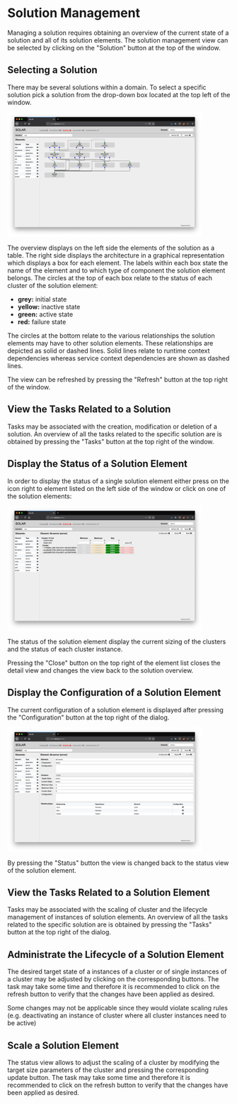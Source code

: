Solution Management
===================

Managing a solution requires obtaining an overview of the current state of a solution and all of its solution elements. The solution management view can be selected by clicking on the "Solution" button at the top of the window.

Selecting a Solution
-------------------

There may be several solutions within a domain. To select a specific solution pick a solution from the drop-down box located at the top left of the window.

<img src="./assets/images/solar/solution-1.png" alt="Solution Overview" width="440"/>

The overview displays on the left side the elements of the solution as a table. The right side displays the architecture in a graphical representation which displays a box for each element. The labels within each box state the name of the element and to which type of component the solution element belongs. The circles at the top of each box relate to the status of each cluster of the solution element:

* **grey:** initial state
* **yellow:** inactive state
* **green:** active state
* **red:** failure state

The circles at the bottom relate to the various relationships the solution elements may have to other solution elements. These relationships are depicted as solid or dashed lines. Solid lines relate to runtime context dependencies whereas service context dependencies are shown as dashed lines.

The view can be refreshed by pressing the "Refresh" button at the top right of the window.

View the Tasks Related to a Solution
------------------------------------  

Tasks may be associated with the creation, modification or deletion of a solution. An overview of all the tasks related to the specific solution are is obtained by pressing the "Tasks" button at the top right of the window.

Display the Status of a Solution Element
----------------------------------------

In order to display the status of a single solution element either press on the icon right to element listed on the left side of the window or click on one of the solution elements:

<img src="./assets/images/solar/solution-2.png" alt="Status of a Solution Element" width="440"/>

The status of the solution element display the current sizing of the clusters and the status of each cluster instance.

Pressing the "Close" button on the top right of the element list closes the detail view and changes the view back to the solution overview.

Display the Configuration of a Solution Element
-----------------------------------------------

The current configuration of a solution element is displayed after pressing the "Configuration" button at the top right of the dialog.

<img src="./assets/images/solar/solution-3.png" alt="Configuration of a Solution Element" width="440"/>

By pressing the "Status" button the view is changed back to the status view of the solution element.

View the Tasks Related to a Solution Element
--------------------------------------------  

Tasks may be associated with the scaling of cluster and the lifecycle management of instances of solution elements. An overview of all the tasks related to the specific solution are is obtained by pressing the "Tasks" button at the top right of the dialog.

Administrate the Lifecycle of a Solution Element
------------------------------------------------

The desired target state of a instances of a cluster or of single instances of a cluster may be adjusted by clicking on the corresponding buttons. The task may take some time and therefore it is recommended to click on the refresh button to verify that the changes have been applied as desired.

Some changes may not be applicable since they would violate scaling rules (e.g. deactivating an instance of cluster where all cluster instances need to be active)

Scale a Solution Element
------------------------

The status view allows to adjust the scaling of a cluster by modifying the target size parameters of the cluster and pressing the corresponding update button. The task may take some time and therefore it is recommended to click on the refresh button to verify that the changes have been applied as desired.
